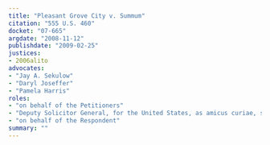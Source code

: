 ```yaml
---
title: "Pleasant Grove City v. Summum"
citation: "555 U.S. 460"
docket: "07-665"
argdate: "2008-11-12"
publishdate: "2009-02-25"
justices:
- 2006alito
advocates:
- "Jay A. Sekulow"
- "Daryl Joseffer"
- "Pamela Harris"
roles:
- "on behalf of the Petitioners"
- "Deputy Solicitor General, for the United States, as amicus curiae, supporting the Petitioners"
- "on behalf of the Respondent"
summary: ""
---
```


